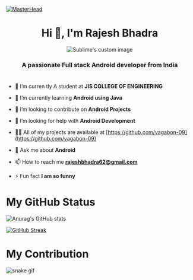 [![MasterHead](https://user-images.githubusercontent.com/89797141/186187216-c3888c81-1d96-485d-8b48-7afed5491c80.gif)](https://rishavchanda.io)
<h1 align="center">Hi 👋, I'm Rajesh Bhadra</h1>

<p align="center">
  <img src="https://user-images.githubusercontent.com/89797141/190187596-e815232a-a86f-4332-83ce-0e3280409bfb.png" alt="Sublime's custom image"/>
</p>


<h3 align="center"> A passionate Full stack Android developer from India</h3>

#
- 🔭 I’m curren
tly A student at **JIS COLLEGE OF ENGINEERING**

- 🌱 I’m currently learning **Android using Java**

- 👯 I’m looking to contribute on **Android Projects**

- 🤝 I’m looking for help with **Android Development**

- 👨‍💻 All of my projects are available at [https://github.com/vagabon-09](https://github.com/vagabon-09)

- 💬 Ask me about **Android**

- 📫 How to reach me **rajeshbhadra62@gmail.com**

- ⚡ Fun fact **I am so funny**
#  My GitHub Status 

![Anurag's GitHub stats](https://github-readme-stats.vercel.app/api?username=vagabon-09&show_icons=true&theme=tokyonight)

[![GitHub Streak](https://github-readme-streak-stats.herokuapp.com?user=vagabon-09&theme=tokyonight&date_format=j%20M%5B%20Y%5D)](https://git.io/streak-stats)


# My Contribution
![snake gif](https://github.com/vagabon-09/vagabon-09/blob/output/github-contribution-grid-snake.svg)

